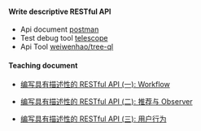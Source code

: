#### Write descriptive RESTful API

- Api document [postman](https://documenter.getpostman.com/view/1500624/S17nTVKL)
- Test debug tool [telescope](http://community.eienao.com/telescope)
- Api Tool [weiwenhao/tree-ql](https://github.com/weiwenhao/tree-ql)

#### Teaching document

- [编写具有描述性的 RESTful API (一): Workflow](<https://learnku.com/articles/25254>)

- [编写具有描述性的 RESTful API (二): 推荐与 Observer](https://learnku.com/articles/25444)

- [编写具有描述性的 RESTful API (三): 用户行为](https://learnku.com/articles/25824)